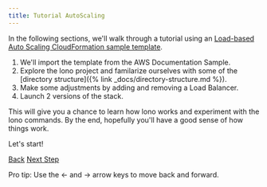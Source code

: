 ```yaml
---
title: Tutorial AutoScaling
---
```


In the following sections, we'll walk through a tutorial using an [Load-based Auto Scaling CloudFormation sample template](https://docs.aws.amazon.com/AWSCloudFormation/latest/UserGuide/sample-templates-services-us-west-2.html#w2ab2c23c48c13b7).

1. We'll import the template from the AWS Documentation Sample.
2. Explore the lono project and familarize ourselves with some of the [directory structure]({% link _docs/directory-structure.md %}).
3. Make some adjustments by adding and removing a Load Balancer.
4. Launch 2 versions of the stack.

This will give you a chance to learn how lono works and experiment with the lono commands. By the end, hopefully you'll have a good sense of how things work.

Let's start!

<a id="prev" class="btn btn-basic" href="{% link _docs/install.md %}">Back</a>
<a id="next" class="btn btn-primary" href="">Next Step</a>
<p class="keyboard-tip">Pro tip: Use the <- and -> arrow keys to move back and forward.</p>

